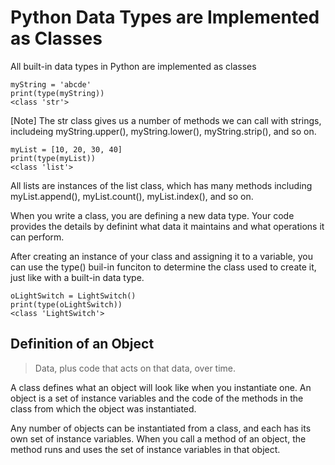 # Python Data Types are Implemented as Classes 

All built-in data types in Python are implemented as classes

 ```
myString = 'abcde'
print(type(myString))
<class 'str'>
  ```
[Note] The str class gives us a number of methods we can call with strings, includeing myString.upper(), myString.lower(), myString.strip(), and so on. 

```
myList = [10, 20, 30, 40]
print(type(myList))
<class 'list'>
```

All lists are instances of the list class, which has many methods including myList.append(), myList.count(), myList.index(), and so on. 

When you write a class, you are defining a new data type. Your code provides the details by definint what data it maintains and what operations it can perform. 

After creating an instance of your class and assigning it to a variable, you can use the type() buil-in funciton to determine the class used to create it, just like with a built-in data type. 

```
oLightSwitch = LightSwitch()
print(type(oLightSwitch))
<class 'LightSwitch'>
```

## Definition of an Object

> Data, plus code that acts on that data, over time. 

A class defines what an object will look like when you instantiate one. An object is a set of instance variables and the code of the methods in the class from which the object was instantiated. 

Any number of objects can be instantiated from a class, and each has its own set of instance variables. When you call a method of an object, the method runs and uses the set of instance variables in that object. 